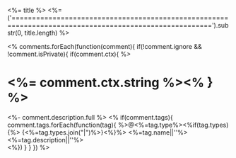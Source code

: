 <%= title %>
<%= ('=======================================================================================================').substr(0, title.length) %>

<% comments.forEach(function(comment){ 
  if(!comment.ignore && !comment.isPrivate){ if(comment.ctx){ %>
# <%= comment.ctx.string %><% } %>

<%- comment.description.full %>
<% if(comment.tags){
  comment.tags.forEach(function(tag){
%>@<%=tag.type%><%if(tag.types){%> {<%=tag.types.join("|")%>}<%}%> <%=tag.name||''%> <%=tag.description||''%>   
<%})
}
} 
}) %>